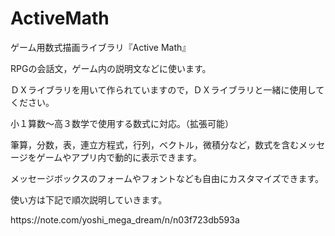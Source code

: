 # ActiveMath
<p>ゲーム用数式描画ライブラリ『Active Math』</p>
<p>RPGの会話文，ゲーム内の説明文などに使います。</p>
<p>ＤＸライブラリを用いて作られていますので，ＤＸライブラリと一緒に使用してください。</p>
<p>小１算数～高３数学で使用する数式に対応。（拡張可能）</p>
<p>筆算，分数，表，連立方程式，行列，ベクトル，微積分など，数式を含むメッセージをゲームやアプリ内で動的に表示できます。</p>
<p>メッセージボックスのフォームやフォントなども自由にカスタマイズできます。</p>
<p>使い方は下記で順次説明していきます。</p>
https://note.com/yoshi_mega_dream/n/n03f723db593a
